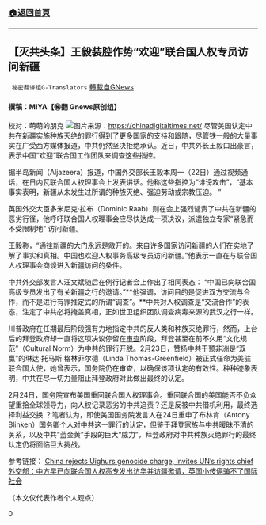 ###  [:house:返回首頁](https://github.com/ourhimalayas/txt)
---

## 【灭共头条】王毅装腔作势“欢迎”联合国人权专员访问新疆
` 秘密翻译组G-Translators` [轉載自GNews](https://gnews.org/zh-hans/932238/)

#### 撰稿：MIYA【㊙️翻 Gnews原创组】
校对：萌萌的朋克
![]()![](https://gnews.org/wp-content/uploads/2021/02/王毅-1.jpg)图片来源：https://chinadigitaltimes.net/
尽管美国认定中共在新疆实施种族灭绝的罪行得到了更多国家的支持和跟随，尽管铁一般的大量事实在广受西方媒体报道，中共仍然坚决拒绝承认。近日，中共外长王毅口出豪言，表示中国“欢迎”联合国工作团队来调查这些指控。

据半岛新闻（Aljazeera）报道，中国外交部长王毅本周一（22日）通过视频通话，在日内瓦联合国人权理事会上发表讲话。他称这些指控为“诽谤攻击”，“基本事实表明，新疆从未发生过所谓的种族灭绝、强迫劳动或宗教压迫。 ”

英国外交大臣多米尼克·拉布（Dominic Raab）则在会上强烈谴责了中共在新疆的恶劣行径，他呼吁联合国人权理事会应尽快达成一项决议，派遣独立专家“紧急而不受限制地” 访问新疆。

王毅称，“通往新疆的大门永远是敞开的。来自许多国家访问新疆的人们在实地了解了事实和真相。中国也欢迎人权事务高级专员访问新疆。”他表示一直在与联合国人权理事会商谈进入新疆访问的条件。

中共外交部发言人汪文斌随后在例行记者会上作出了相同表态： “中国已向联合国高级专员发出了有关新疆之行的邀请。”**他强调，访问目的是促进双方交流与合作，而不是进行有罪推定式的所谓“调查”。**中共对人权调查是“交流合作”的表态，注定了中共必将掩盖真相，正如世卫组织团队调查病毒来源的武汉之行一样。

川普政府在任期最后阶段强有力地指定中共的反人类和种族灭绝罪行，然而，上台后的拜登政府却一直将这项决议停留在[审查](https://www.reuters.com/article/us-usa-china-genocide/u-s-reviewing-china-genocide-ruling-to-make-sure-it-sticks-idUSKBN29W268)阶段，拜登甚至在前不久用“文化规范”（Cultural Norm）为中共的罪行开脱。2月23日，赞扬中共干预非洲是“双赢”的琳达·托马斯·格林菲尔德（Linda Thomas-Greenfield）被正式任命为美驻联合国大使，她曾表示，国务院仍在审查，以确保该项认定的有效性。种种迹象表明，中共在尽一切力量阻止拜登政府对此做出最终的认定。

2月24日，国务院宣布美国重回联合国人权理事会。重回联合国的美国能否不负众望重拾全球领导力，向人权记录恶劣的中共追责？还是反被中共借机利用，最终选择利益交换 ？笔者认为，即使美国国务院发言人在24日重申了布林肯（Antony Blinken）国务卿个人对中共这一罪行的认定，但鉴于拜登家族与中共暧昧不清的关系，以及中共“蓝金黄”手段的巨大“威力”，拜登政府对中共种族灭绝罪行的最终认定仍将面临巨大挑战。

参考链接：
[China rejects Uighurs genocide charge, invites UN’s rights chief](https://www.aljazeera.com/news/2021/2/22/china-rejects-uighurs-genocide-charge-invites-uns-rights-chief)
[外交部：中方早已向联合国人权高专发出访华并访疆邀请，英国小伎俩骗不了国际社会](https://www.guancha.cn/politics/2021_02_24_582184.shtml)

（本文仅代表作者个人观点）

0
